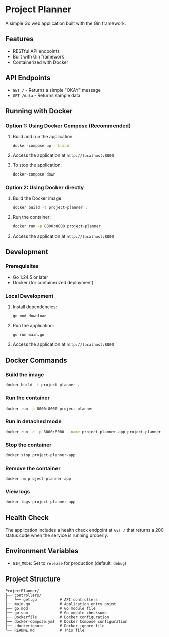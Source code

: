 # Project Planner

A simple Go web application built with the Gin framework.

## Features

- RESTful API endpoints
- Built with Gin framework
- Containerized with Docker

## API Endpoints

- `GET /` - Returns a simple "OKAY" message
- `GET /data` - Returns sample data

## Running with Docker

### Option 1: Using Docker Compose (Recommended)

1. Build and run the application:
   ```bash
   docker-compose up --build
   ```

2. Access the application at `http://localhost:8000`

3. To stop the application:
   ```bash
   docker-compose down
   ```

### Option 2: Using Docker directly

1. Build the Docker image:
   ```bash
   docker build -t project-planner .
   ```

2. Run the container:
   ```bash
   docker run -p 8000:8000 project-planner
   ```

3. Access the application at `http://localhost:8000`

## Development

### Prerequisites

- Go 1.24.5 or later
- Docker (for containerized deployment)

### Local Development

1. Install dependencies:
   ```bash
   go mod download
   ```

2. Run the application:
   ```bash
   go run main.go
   ```

3. Access the application at `http://localhost:8000`

## Docker Commands

### Build the image
```bash
docker build -t project-planner .
```

### Run the container
```bash
docker run -p 8000:8000 project-planner
```

### Run in detached mode
```bash
docker run -d -p 8000:8000 --name project-planner-app project-planner
```

### Stop the container
```bash
docker stop project-planner-app
```

### Remove the container
```bash
docker rm project-planner-app
```

### View logs
```bash
docker logs project-planner-app
```

## Health Check

The application includes a health check endpoint at `GET /` that returns a 200 status code when the service is running properly.

## Environment Variables

- `GIN_MODE`: Set to `release` for production (default: `debug`)

## Project Structure

```
ProjectPlanner/
├── controllers/
│   └── get.go          # API controllers
├── main.go             # Application entry point
├── go.mod              # Go module file
├── go.sum              # Go module checksums
├── Dockerfile          # Docker configuration
├── docker-compose.yml  # Docker Compose configuration
├── .dockerignore       # Docker ignore file
└── README.md           # This file
``` 